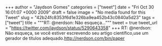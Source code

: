 
+++
author = "Jaydson Gomes"
categories = ["tweet"]
date = "Fri Oct 30 16:01:07 +0000 2009"
draft = false
image = "No media found for this Tweet"
slug = "42b24fc8353f6d1e326ba9ea452b43c0840a5d23"
tags = ["tweet"]
title = """RT: @nerdson: Não esqueça..."""
tweet = true
tweet_url = "https://twitter.com/jaydson/status/5290643358"
+++
RT: @nerdson: Não esqueça, se você estiver escrevendo seu artigo científico,use um gerador de títulos adequado.http://nerdson.com/bin/paper
